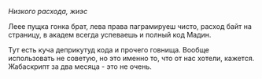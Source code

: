 *Низкого расхода, жиэс*

Леее пущка гонка брат, лева права паграмируеш чисто, расход байт на страницу, в академ всегда успеваешь и полный код Мадин.

Тут есть куча деприкутуд кода и прочего говнища. Вообще использовать не советую, но это именно то, что от нас хотели, кажется. Жабаскрипт за два месяца - это не очень.
